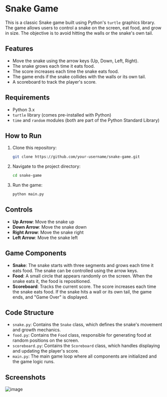 
# Snake Game

This is a classic Snake game built using Python's `turtle` graphics library. The game allows users to control a snake on the screen, eat food, and grow in size. The objective is to avoid hitting the walls or the snake's own tail.

## Features

- Move the snake using the arrow keys (Up, Down, Left, Right).
- The snake grows each time it eats food.
- The score increases each time the snake eats food.
- The game ends if the snake collides with the walls or its own tail.
- A scoreboard to track the player's score.

## Requirements

- Python 3.x
- `turtle` library (comes pre-installed with Python)
- `time` and `random` modules (both are part of the Python Standard Library)

## How to Run

1. Clone this repository:
    ```bash
    git clone https://github.com/your-username/snake-game.git
    ```

2. Navigate to the project directory:
    ```bash
    cd snake-game
    ```

3. Run the game:
    ```bash
    python main.py
    ```

## Controls

- **Up Arrow**: Move the snake up
- **Down Arrow**: Move the snake down
- **Right Arrow**: Move the snake right
- **Left Arrow**: Move the snake left

## Game Components

- **Snake**: The snake starts with three segments and grows each time it eats food. The snake can be controlled using the arrow keys.
- **Food**: A small circle that appears randomly on the screen. When the snake eats it, the food is repositioned.
- **Scoreboard**: Tracks the current score. The score increases each time the snake eats food. If the snake hits a wall or its own tail, the game ends, and "Game Over" is displayed.

## Code Structure

- `snake.py`: Contains the `Snake` class, which defines the snake's movement and growth mechanics.
- `food.py`: Contains the `Food` class, responsible for generating food at random positions on the screen.
- `scoreboard.py`: Contains the `Scoreboard` class, which handles displaying and updating the player's score.
- `main.py`: The main game loop where all components are initialized and the game logic runs.

## Screenshots

![image](https://github.com/user-attachments/assets/c62a665c-bd04-42ed-b6c8-27f3010291d9)
